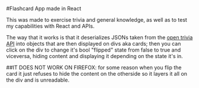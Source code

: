 #Flashcard App made in React


This was made to exercise trivia and general knowledge, as well as to test my capabilities with React and APIs.

The way that it works is that it deserializes JSONs taken from the [open trivia API](https://opentdb.com/) into objects that are then displayed on divs aka cards; 
then you can click on the div to change it's bool "flipped" state from false to true and viceversa, hiding content and displaying it depending on the state it's in.

##IT DOES NOT WORK ON FIREFOX: for some reason when you flip the card it just refuses to hide the content on the otherside so it layers it all on the div and is unreadable.
